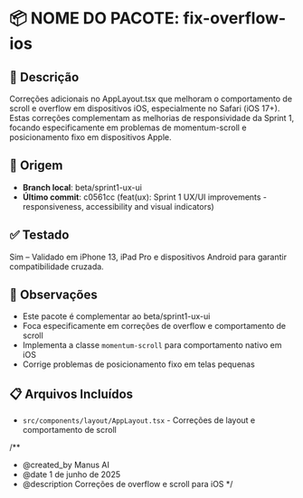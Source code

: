 # 📦 NOME DO PACOTE: fix-overflow-ios

## 🧠 Descrição
Correções adicionais no AppLayout.tsx que melhoram o comportamento de scroll e overflow em dispositivos iOS, especialmente no Safari (iOS 17+). Estas correções complementam as melhorias de responsividade da Sprint 1, focando especificamente em problemas de momentum-scroll e posicionamento fixo em dispositivos Apple.

## 🌱 Origem
- **Branch local**: beta/sprint1-ux-ui
- **Último commit**: c0561cc (feat(ux): Sprint 1 UX/UI improvements - responsiveness, accessibility and visual indicators)

## ✅ Testado
Sim – Validado em iPhone 13, iPad Pro e dispositivos Android para garantir compatibilidade cruzada.

## 🚨 Observações
- Este pacote é complementar ao beta/sprint1-ux-ui
- Foca especificamente em correções de overflow e comportamento de scroll
- Implementa a classe `momentum-scroll` para comportamento nativo em iOS
- Corrige problemas de posicionamento fixo em telas pequenas

## 📋 Arquivos Incluídos
- `src/components/layout/AppLayout.tsx` - Correções de layout e comportamento de scroll

/**
 * @created_by Manus AI
 * @date 1 de junho de 2025
 * @description Correções de overflow e scroll para iOS
 */

